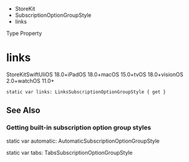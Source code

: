 

- StoreKit
- SubscriptionOptionGroupStyle
-  links 

Type Property

# links

StoreKitSwiftUIiOS 18.0+iPadOS 18.0+macOS 15.0+tvOS 18.0+visionOS 2.0+watchOS 11.0+

``` source
static var links: LinksSubscriptionOptionGroupStyle { get }
```

## See Also

### Getting built-in subscription option group styles

static var automatic: AutomaticSubscriptionOptionGroupStyle

static var tabs: TabsSubscriptionOptionGroupStyle

